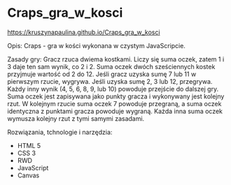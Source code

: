 # Craps_gra_w_kosci

https://kruszynapaulina.github.io/Craps_gra_w_kosci

Opis: 
Craps - gra w kości wykonana w czystym JavaScripcie. 

Zasady gry:
Gracz rzuca dwiema kostkami. Liczy się suma oczek, zatem 1 i 3 daje ten sam wynik, co 2 i 2. Suma oczek dwóch sześciennych kostek przyjmuje wartość od 2 do 12. Jeśli gracz uzyska sumę 7 lub 11 w pierwszym rzucie, wygrywa. Jeśli uzyska sumę 2, 3 lub 12, przegrywa. Każdy inny wynik (4, 5, 6, 8, 9, lub 10) powoduje przejście do dalszej gry. Suma oczek jest zapisywana jako punkty gracza i wykonywany jest kolejny rzut. W kolejnym rzucie suma oczek 7 powoduje przegraną, a suma oczek identyczna z punktami gracza powoduje wygraną. Każda inna suma oczek wymusza kolejny rzut z tymi samymi zasadami.

Rozwiązania, tchnologie i narzędzia:
- HTML 5
- CSS 3
- RWD
- JavaScript
- Canvas
